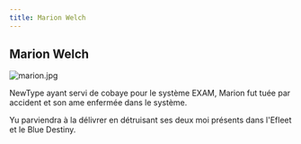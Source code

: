 ```yaml
---
title: Marion Welch
---
```


Marion Welch
------------


![marion.jpg](/images/stories/saga/bluedestiny/persos/marion.jpg)
  
NewType ayant servi de cobaye pour le système EXAM, Marion fut tuée par accident et son ame enfermée dans 
le système. 
  
Yu parviendra à la délivrer en détruisant ses deux moi présents dans l'Efleet et le Blue Destiny. 